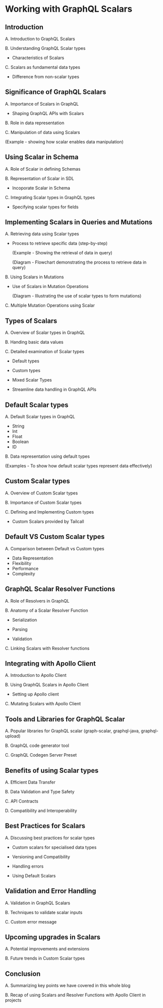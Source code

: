 # Working with GraphQL Scalars

## Introduction

A. Introduction to GraphQL Scalars

B. Understanding GraphQL Scalar types

- Characteristics of Scalars

C. Scalars as fundamental data types

- Difference from non-scalar types

## Significance of GraphQL Scalars

A. Importance of Scalars in GraphQL

- Shaping GraphQL APIs with Scalars

B. Role in data representation

C. Manipulation of data using Scalars

(Example - showing how scalar enables data manipulation)

## Using Scalar in Schema

A. Role of Scalar in defining Schemas

B. Representation of Scalar in SDL

- Incoporate Scalar in Schema

C. Integrating Scalar types in GraphQL types

- Specifying scalar types for fields

## Implementing Scalars in Queries and Mutations

A. Retrieving data using Scalar types

- Process to retrieve specific data (step-by-step)

  (Example - Showing the retrieval of data in query)

  (Diagram - Flowchart demonstrating the process to retrieve data in query)

B. Using Scalars in Mutations

- Use of Scalars in Mutation Operations

  (Diagram - Illustrating the use of scalar types to form mutations)

C. Multiple Mutation Operations using Scalar

## Types of Scalars

A. Overview of Scalar types in GraphQL

B. Handing basic data values

C. Detailed examination of Scalar types

- Default types

- Custom types

- Mixed Scalar Types

- Streamline data handling in GraphQL APIs

## Default Scalar types

A. Default Scalar types in GraphQL

- String
- Int
- Float
- Boolean
- ID

B. Data representation using default types

(Examples - To show how default scalar types represent data effectively)

## Custom Scalar types

A. Overview of Custom Scalar types

B. Importance of Custom Scalar types

C. Defining and Implementing Custom types

- Custom Scalars provided by Tailcall

## Default VS Custom Scalar types

A. Comparison between Default vs Custom types

- Data Representation
- Flexibility
- Performance
- Complexity

## GraphQL Scalar Resolver Functions

A. Role of Resolvers in GraphQL

B. Anatomy of a Scalar Resolver Function

- Serialization

- Parsing

- Validation

C. Linking Scalars with Resolver functions

##  Integrating with Apollo Client

A. Introduction to Apollo Client

B. Using GraphQL Scalars in Apollo Client

- Setting up Apollo client

C. Mutating Scalars with Apollo Client

## Tools and Libraries for GraphQL Scalar

A. Popular libraries for GraphQL scalar (graph-scalar, graphql-java, graphql-upload)

B. GraphQL code generator tool

C. GraphQL Codegen Server Preset

## Benefits of using Scalar types

A. Efficient Data Transfer

B. Data Validation and Type Safety

C. API Contracts

D. Compatibility and Interoperability

## Best Practices for Scalars

A. Discussing best practices for scalar types

- Custom scalars for specialised data types

- Versioning and Compatibility

- Handling errors

- Using Default Scalars

## Validation and Error Handling

A. Validation in GraphQL Scalars

B. Techniques to validate scalar inputs

C. Custom error message

## Upcoming upgrades in Scalars

A. Potential improvements and extensions

B. Future trends in Custom Scalar types

## Conclusion

A. Summarizing key points we have covered in this whole blog

B. Recap of using Scalars and Resolver Functions with Apollo Client in projects
